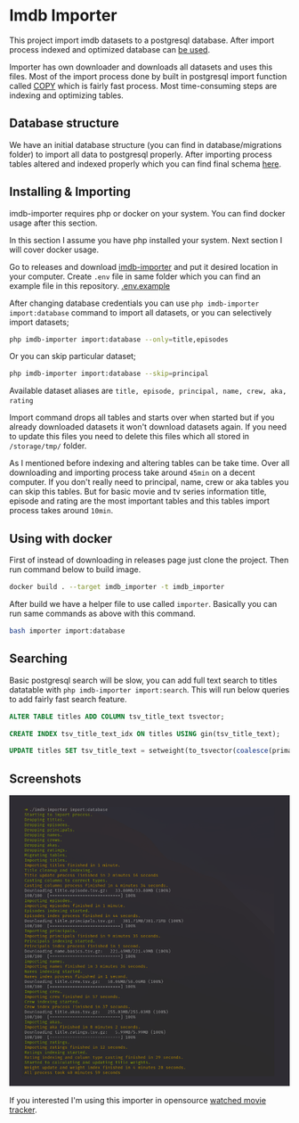 # Imdb Importer

This project import imdb datasets to a postgresql database. After import process indexed and optimized database can [be used](/docs/schema.md).

Importer has own downloader and downloads all datasets and uses this files. Most of the import process done by built in postgresql import function called [COPY](https://www.postgresql.org/docs/9.2/sql-copy.html) which is fairly fast process. Most time-consuming steps are indexing and optimizing tables.

## Database structure

We have an initial database structure (you can find in database/migrations folder) to import all data to postgresql properly. After importing process tables altered and indexed properly which you can find final schema [here](/docs/schema.md).

## Installing & Importing

imdb-importer requires php or docker on your system. You can find docker usage after this section.

In this section I assume you have php installed your system. Next section I will cover docker usage.

Go to releases and download [imdb-importer](https://github.com/hakanersu/imdb-importer/releases/download/0.2.0/imdb-importer) and put it desired location in your computer. Create `.env` file in same folder which you can find an example file in this repository.  [.env.example](https://github.com/hakanersu/imdb-importer/blob/master/.env.example)

After changing database credentials you can use `php imdb-importer import:database` command to import all datasets, or you can selectively import datasets;

```bash
php imdb-importer import:database --only=title,episodes
```

Or you can skip particular dataset;

```bash
php imdb-importer import:database --skip=principal
```

Available dataset aliases are `title, episode, principal, name, crew, aka, rating`

Import command drops all tables and starts over when started but if you already downloaded datasets it won't download datasets again. If you need to update this files you need to delete this files which all stored in `/storage/tmp/` folder.

As I mentioned before indexing and altering tables can be take time. Over all downloading and importing process take around `45min` on a decent computer. If you don't really need to principal, name, crew or aka tables you can skip this tables. But for basic movie and tv series information title, episode and rating are the most important tables and this tables import process takes around `10min`.

## Using with docker

First of instead of downloading in releases page just clone the project. Then run command below to build image.

```bash
docker build . --target imdb_importer -t imdb_importer
```

After build we have a helper file to use called `importer`. Basically you can run same commands as above with this command.

```bash
bash importer import:database
```

## Searching

Basic postgresql search will be slow, you can add full text search to titles datatable with `php imdb-importer import:search`. This will run below queries to add fairly fast search feature.

```sql
ALTER TABLE titles ADD COLUMN tsv_title_text tsvector;
```


```sql
CREATE INDEX tsv_title_text_idx ON titles USING gin(tsv_title_text);
```

```sql
UPDATE titles SET tsv_title_text = setweight(to_tsvector(coalesce(primary_title,'')), 'A') || setweight(to_tsvector(coalesce(original_title,'')), 'B');
```

## Screenshots

![plot](./docs/screenshot.png)

If you interested I'm using this importer in opensource [watched movie tracker](https://github.com/hakanersu/iwatched).
